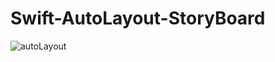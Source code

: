 # Swift-AutoLayout-StoryBoard

![autoLayout](https://user-images.githubusercontent.com/69213274/101555630-d99b8a80-396d-11eb-8b1b-e78dbcddb457.gif)
